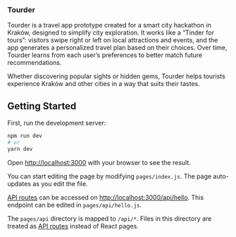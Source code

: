 ### Tourder

Tourder is a travel app prototype created for a smart city hackathon in Kraków, designed to simplify city exploration. It works like a “Tinder for tours”: visitors swipe right or left on local attractions and events, and the app generates a personalized travel plan based on their choices. Over time, Tourder learns from each user’s preferences to better match future recommendations.

Whether discovering popular sights or hidden gems, Tourder helps tourists experience Kraków and other cities in a way that suits their tastes.
## Getting Started

First, run the development server:

```bash
npm run dev
# or
yarn dev
```

Open [http://localhost:3000](http://localhost:3000) with your browser to see the result.

You can start editing the page by modifying `pages/index.js`. The page auto-updates as you edit the file.

[API routes](https://nextjs.org/docs/api-routes/introduction) can be accessed on [http://localhost:3000/api/hello](http://localhost:3000/api/hello). This endpoint can be edited in `pages/api/hello.js`.

The `pages/api` directory is mapped to `/api/*`. Files in this directory are treated as [API routes](https://nextjs.org/docs/api-routes/introduction) instead of React pages.
